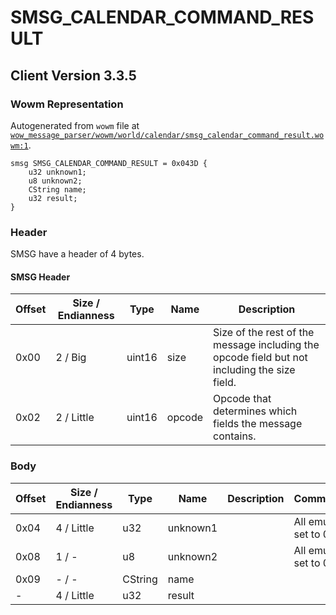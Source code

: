 # SMSG_CALENDAR_COMMAND_RESULT

## Client Version 3.3.5

### Wowm Representation

Autogenerated from `wowm` file at [`wow_message_parser/wowm/world/calendar/smsg_calendar_command_result.wowm:1`](https://github.com/gtker/wow_messages/tree/main/wow_message_parser/wowm/world/calendar/smsg_calendar_command_result.wowm#L1).
```rust,ignore
smsg SMSG_CALENDAR_COMMAND_RESULT = 0x043D {
    u32 unknown1;
    u8 unknown2;
    CString name;
    u32 result;
}
```
### Header

SMSG have a header of 4 bytes.

#### SMSG Header

| Offset | Size / Endianness | Type   | Name   | Description |
| ------ | ----------------- | ------ | ------ | ----------- |
| 0x00   | 2 / Big           | uint16 | size   | Size of the rest of the message including the opcode field but not including the size field.|
| 0x02   | 2 / Little        | uint16 | opcode | Opcode that determines which fields the message contains.|

### Body

| Offset | Size / Endianness | Type | Name | Description | Comment |
| ------ | ----------------- | ---- | ---- | ----------- | ------- |
| 0x04 | 4 / Little | u32 | unknown1 |  | All emus set to 0. |
| 0x08 | 1 / - | u8 | unknown2 |  | All emus set to 0. |
| 0x09 | - / - | CString | name |  |  |
| - | 4 / Little | u32 | result |  |  |

